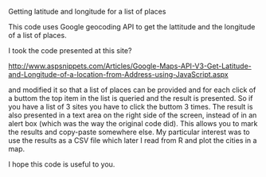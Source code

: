 Getting latitude and longitude for a list of places

This code uses Google geocoding API to get the lattitude
and the longitude of a list of places.

I took the code presented at this site?

http://www.aspsnippets.com/Articles/Google-Maps-API-V3-Get-Latitude-and-Longitude-of-a-location-from-Address-using-JavaScript.aspx

and modified it so that a list of places can be provided and 
for each click of a buttom the top item in the list
is queried and the result is presented.
So if you have a list of 3 sites you have to click the buttom
3 times.
The result is also presented in a text area on the right side 
of the screen, instead of in an alert box (which was the way
the original code did).
This allows you to mark the results and copy-paste somewhere else.
My particular interest was to use the results as a CSV file
which later I read from R and plot the cities in a map.

I hope this code is useful to you.
